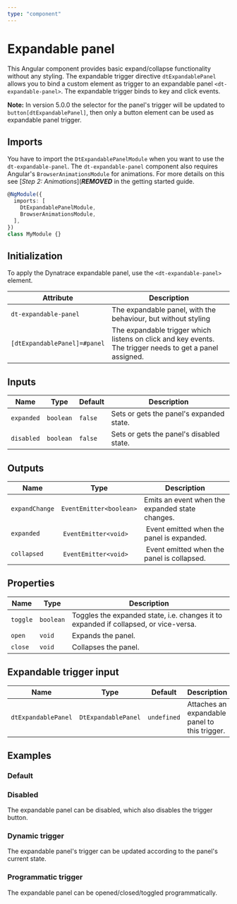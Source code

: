```yaml
---
type: "component"
---
```


# Expandable panel

This Angular component provides basic expand/collapse functionality without any styling. The expandable trigger directive `dtExpandablePanel` allows you to bind a custom element as trigger to an expandable panel `<dt-expandable-panel>`. The expandable trigger binds to key and click events.

**Note:** In version 5.0.0 the selector for the panel's trigger will be updated to `button[dtExpandablePanel]`, then only a button element can be used as expandable panel trigger.

## Imports

You have to import the `DtExpandablePanelModule` when you want to use the `dt-expandable-panel`.
The `dt-expandable-panel` component also requires Angular's `BrowserAnimationsModule` for animations. For more details on this see [*Step 2: Animations*](***REMOVED*** in the getting started guide.

```typescript
@NgModule({
  imports: [
    DtExpandablePanelModule,
    BrowserAnimationsModule,
  ],
})
class MyModule {}

```

## Initialization

To apply the Dynatrace expandable panel, use the `<dt-expandable-panel>` element.

| Attribute | Description |
| --- | --- |
| `dt-expandable-panel` | The expandable panel, with the behaviour, but without styling |
| `[dtExpandablePanel]=#panel` | The expandable trigger which listens on click and key events. The trigger needs to get a panel assigned. |

<docs-source-example example="DefaultExpandablePanelExample"></docs-source-example>

## Inputs

| Name | Type | Default | Description |
| --- | --- | --- | --- |
| `expanded` | `boolean` | `false` | Sets or gets the panel's expanded state. |
| `disabled` | `boolean` | `false` | Sets or gets the panel's disabled state. |

## Outputs

| Name | Type | Description |
| --- | --- | --- |
| `expandChange` | `EventEmitter<boolean>` | Emits an event when the expanded state changes. |
| `expanded` | `EventEmitter<void>` | Event emitted when the panel is expanded. |
| `collapsed` | `EventEmitter<void>` | Event emitted when the panel is collapsed. |

## Properties

| Name | Type | Description |
| --- | --- | --- |
| `toggle` | `boolean` | Toggles the expanded state, i.e. changes it to expanded if collapsed, or vice-versa. |
| `open` | `void` | Expands the panel. |
| `close` | `void` | Collapses the panel.|

## Expandable trigger input

| Name | Type | Default | Description |
| --- | --- | --- | --- |
| `dtExpandablePanel` | `DtExpandablePanel` | `undefined` | Attaches an expandable panel to this trigger. |

## Examples

### Default

<docs-source-example example="DefaultExpandablePanelExample"></docs-source-example>

### Disabled

The expandable panel can be disabled, which also disables the trigger button.

<docs-source-example example="DisabledExpandablePanelExample"></docs-source-example>

### Dynamic trigger

The expandable panel's trigger can be updated according to the panel's current state.

<docs-source-example example="DynamicTriggerExpandablePanelExample"></docs-source-example>

### Programmatic trigger

The expandable panel can be opened/closed/toggled programmatically.

<docs-source-example example="ProgrammaticExpandablePanelExample"></docs-source-example>
